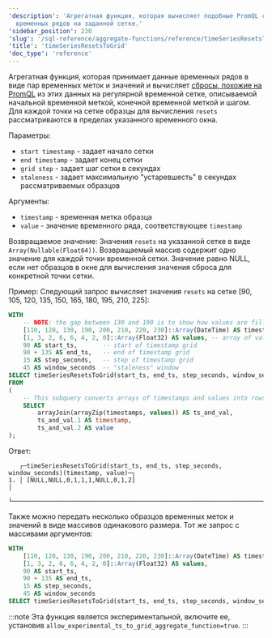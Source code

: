 ```yaml
---
'description': 'Агрегатная функция, которая вычисляет подобные PromQL сбросы над данными
  временных рядов на заданной сетке.'
'sidebar_position': 230
'slug': '/sql-reference/aggregate-functions/reference/timeSeriesResetsToGrid'
'title': 'timeSeriesResetsToGrid'
'doc_type': 'reference'
---
```

Агрегатная функция, которая принимает данные временных рядов в виде пар временных меток и значений и вычисляет [сбросы, похожие на PromQL](https://prometheus.io/docs/prometheus/latest/querying/functions/#resets) из этих данных на регулярной временной сетке, описываемой начальной временной меткой, конечной временной меткой и шагом. Для каждой точки на сетке образцы для вычисления `resets` рассматриваются в пределах указанного временного окна.

Параметры:
- `start timestamp` - задает начало сетки
- `end timestamp` - задает конец сетки
- `grid step` - задает шаг сетки в секундах
- `staleness` - задает максимальную "устаревшесть" в секундах рассматриваемых образцов

Аргументы:
- `timestamp` - временная метка образца
- `value` - значение временного ряда, соответствующее `timestamp`

Возвращаемое значение:
Значения `resets` на указанной сетке в виде `Array(Nullable(Float64))`. Возвращаемый массив содержит одно значение для каждой точки временной сетки. Значение равно NULL, если нет образцов в окне для вычисления значения сброса для конкретной точки сетки.

Пример:
Следующий запрос вычисляет значения `resets` на сетке [90, 105, 120, 135, 150, 165, 180, 195, 210, 225]:

```sql
WITH
    -- NOTE: the gap between 130 and 190 is to show how values are filled for ts = 180 according to window paramater
    [110, 120, 130, 190, 200, 210, 220, 230]::Array(DateTime) AS timestamps,
    [1, 3, 2, 6, 6, 4, 2, 0]::Array(Float32) AS values, -- array of values corresponding to timestamps above
    90 AS start_ts,       -- start of timestamp grid
    90 + 135 AS end_ts,   -- end of timestamp grid
    15 AS step_seconds,   -- step of timestamp grid
    45 AS window_seconds  -- "staleness" window
SELECT timeSeriesResetsToGrid(start_ts, end_ts, step_seconds, window_seconds)(timestamp, value)
FROM
(
    -- This subquery converts arrays of timestamps and values into rows of `timestamp`, `value`
    SELECT
        arrayJoin(arrayZip(timestamps, values)) AS ts_and_val,
        ts_and_val.1 AS timestamp,
        ts_and_val.2 AS value
);
```

Ответ:

```response
   ┌─timeSeriesResetsToGrid(start_ts, end_ts, step_seconds, window_seconds)(timestamp, value)─┐
1. │ [NULL,NULL,0,1,1,1,NULL,0,1,2]                                                           │
   └──────────────────────────────────────────────────────────────────────────────────────────┘
```

Также можно передать несколько образцов временных меток и значений в виде массивов одинакового размера. Тот же запрос с массивами аргументов:

```sql
WITH
    [110, 120, 130, 190, 200, 210, 220, 230]::Array(DateTime) AS timestamps,
    [1, 3, 2, 6, 6, 4, 2, 0]::Array(Float32) AS values,
    90 AS start_ts,
    90 + 135 AS end_ts,
    15 AS step_seconds,
    45 AS window_seconds
SELECT timeSeriesResetsToGrid(start_ts, end_ts, step_seconds, window_seconds)(timestamps, values);
```

:::note
Эта функция является экспериментальной, включите ее, установив `allow_experimental_ts_to_grid_aggregate_function=true`.
:::